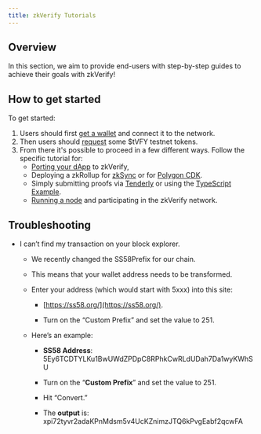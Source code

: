 ```yaml
---
title: zkVerify Tutorials
---
```


## Overview

In this section, we aim to provide end-users with step-by-step guides to achieve their goals with zkVerify!

## How to get started

To get started:

1. Users should first [get a wallet](connect-a-wallet) and connect it to the network.
2. Then users should [request](get_testnet_tokens) some $tVFY testnet tokens.
3. From there it's possible to proceed in a few different ways. Follow the specific tutorial for:
   - [Porting your dApp](porting-dapp) to zkVerify,
   - Deploying a zkRollup for [zkSync](run-a-zkrollup/zksync_installation) or for [Polygon CDK](run-a-zkrollup/polygon_cdk_installation).
   - Simply submitting proofs via [Tenderly](submit-proofs/polygon_cdk_proof_submission) or using the [TypeScript Example](submit-proofs/typescript-example).
   - [Running a node](how_to_run_a_node/getting_started) and participating in the zkVerify network.

**Troubleshooting**
--------------------------------

- I can’t find my transaction on your block explorer.

  - We recently changed the SS58Prefix for our chain.  

  - This means that your wallet address needs to be transformed.

  - Enter your address (which would start with 5xxx) into this site:

    - [https://ss58.org/](https://ss58.org/).

    - Turn on the “Custom Prefix” and set the value to 251.

  - Here’s an example:

    - **SS58 Address**: 5Ey6TCDTYLKu1BwUWdZPDpC8RPhkCwRLdUDah7Da1wyKWhSU

    - Turn on the “**Custom Prefix**” and set the value to 251.

    - Hit “Convert.”

    - The **output** is: xpi72tyvr2adaKPnMdsm5v4UcKZnimzJTQ6kPvgEabf2qcwFA
